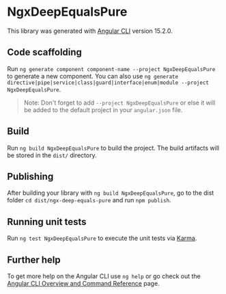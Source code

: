 # NgxDeepEqualsPure

This library was generated with [Angular CLI](https://github.com/angular/angular-cli) version 15.2.0.

## Code scaffolding

Run `ng generate component component-name --project NgxDeepEqualsPure` to generate a new component. You can also use `ng generate directive|pipe|service|class|guard|interface|enum|module --project NgxDeepEqualsPure`.
> Note: Don't forget to add `--project NgxDeepEqualsPure` or else it will be added to the default project in your `angular.json` file. 

## Build

Run `ng build NgxDeepEqualsPure` to build the project. The build artifacts will be stored in the `dist/` directory.

## Publishing

After building your library with `ng build NgxDeepEqualsPure`, go to the dist folder `cd dist/ngx-deep-equals-pure` and run `npm publish`.

## Running unit tests

Run `ng test NgxDeepEqualsPure` to execute the unit tests via [Karma](https://karma-runner.github.io).

## Further help

To get more help on the Angular CLI use `ng help` or go check out the [Angular CLI Overview and Command Reference](https://angular.io/cli) page.

